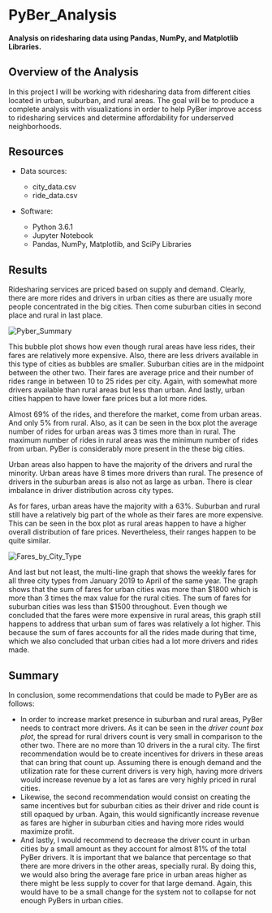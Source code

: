 

# PyBer_Analysis

#### Analysis on ridesharing data using Pandas, NumPy, and Matplotlib Libraries. 

## Overview of the Analysis
In this project I will be working with ridesharing data from different cities located in urban, suburban, and rural areas. The goal will be to produce a complete analysis with visualizations in order to help PyBer improve access to ridesharing services and determine affordability for underserved neighborhoods. 

## Resources
- Data sources:
  - city_data.csv
  - ride_data.csv

- Software:
  - Python 3.6.1
  - Jupyter Notebook
  - Pandas, NumPy, Matplotlib, and SciPy Libraries 

## Results

Ridesharing services are priced based on supply and demand. Clearly, there are more rides and drivers in urban cities as there are usually more people concentrated in the big cities. Then come suburban cities in second place and rural in last place.

![Pyber_Summary](https://github.com/Adpetfem83/Pyber_Challenge_5.ipynb-Folder/blob/main/Images/Pyber_Summary.png)


This bubble plot shows how even though rural areas have less rides, their fares are relatively more expensive. Also, there are less drivers available in this type of cities as bubbles are smaller. Suburban cities are in the midpoint between the other two. Their fares are average price and their number of rides range in between 10 to 25 rides per city. Again, with somewhat more drivers available than rural areas but less than urban. And lastly, urban cities happen to have lower fare prices but a lot more rides.


Almost 69% of the rides, and therefore the market, come from urban areas. And only 5% from rural. Also, as it can be seen in the box plot the average number of rides for urban areas was 3 times more than in rural. The maximum number of rides in rural areas was the minimum number of rides from urban. PyBer is considerably more present in the these big cities. 


Urban areas also happen to have the majority of the drivers and rural the minority. Urban areas have 8 times more drivers than rural. The presence of drivers in the suburban areas is also not as large as urban. There is clear imbalance in driver distribution across city types. 



As for fares, urban areas have the majority with a 63%. Suburban and rural still have a relatively big part of the whole as their fares are more expensive. This can be seen in the box plot as rural areas happen to have a higher overall distribution of fare prices. Nevertheless, their ranges happen to be quite similar. 

![Fares_by_City_Type](https://github.com/Adpetfem83/Pyber_Challenge_5.ipynb-Folder/blob/main/Images/Fare_by_city_type.png)

And last but not least, the multi-line graph that shows the weekly fares for all three city types from January 2019 to April of the same year. The graph shows that the sum of fares for urban cities was more than $1800 which is more than 3 times the max value for the rural cities. The sum of fares for suburban cities was less than $1500 throughout. Even though we concluded that the fares were more expensive in rural areas, this graph still happens to address that urban sum of fares was relatively a lot higher. This because the sum of fares accounts for all the rides made during that time, which we also concluded that urban cities had a lot more drivers and rides made. 

## Summary

In conclusion, some recommendations that could be made to PyBer are as follows:

- In order to increase market presence in suburban and rural areas, PyBer needs to contract more drivers. As it can be seen in the *driver count box plot*, the spread for rural drivers count is very small in comparison to the other two. There are no more than 10 drivers in the a rural city. The first recommendation would be to create incentives for drivers in these areas that can bring that count up. Assuming there is enough demand and the utilization rate for these current drivers is very high, having more drivers would increase revenue by a lot as fares are very highly priced in rural cities.
- Likewise, the second recommendation would consist on creating the same incentives but for suburban cities as their driver and ride count is still opaqued by urban. Again, this would significantly increase revenue as fares are higher in suburban cities and having more rides would maximize profit.
- And lastly, I would recommend to decrease the driver count in urban cities by a small amount as they account for almost 81% of the total PyBer drivers. It is important that we balance that percentage so that there are more drivers in the other areas, specially rural. By doing this, we would also bring the average fare price in urban areas higher as there might be less supply to cover for that large demand. Again, this would have to be a small change for the system not to collapse for not enough PyBers in urban cities. 


